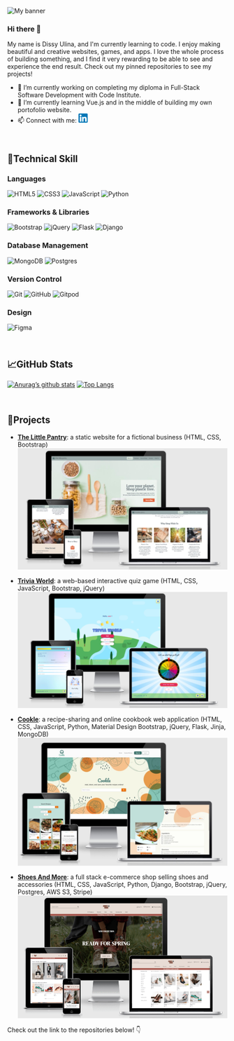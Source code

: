 ![My banner](images/banner.gif)


### Hi there 👋

My name is Dissy Ulina, and I'm currently learning to code. I enjoy making beautiful and creative websites, games, and apps. I love the whole process of building something, and I find it very rewarding to be able to see and experience the end result. Check out my pinned repositories to see my projects!

- 🔭 I’m currently working on completing my diploma in Full-Stack Software Development with Code Institute.
- 🌱 I’m currently learning Vue.js and in the middle of building my own portofolio website.  
- 📫 Connect with me:  <a href="https://www.linkedin.com/in/dissy-ulina-159864208/"><img src="https://raw.githubusercontent.com/dissyulina/dissyulina/main/images/linkedin.png" alt="Dissy | LinkedIn" width="21px"/></a>
  

<br/>

## 💼**Technical Skill**
### **Languages**
![HTML5](https://img.shields.io/badge/html5-%23E34F26.svg?style=for-the-badge&logo=html5&logoColor=white) ![CSS3](https://img.shields.io/badge/css3-%231572B6.svg?style=for-the-badge&logo=css3&logoColor=white) ![JavaScript](https://img.shields.io/badge/javascript-%23323330.svg?style=for-the-badge&logo=javascript&logoColor=%23F7DF1E) 
![Python](https://img.shields.io/badge/python-3670A0?style=for-the-badge&logo=python&logoColor=ffdd54)   

### **Frameworks & Libraries**
![Bootstrap](https://img.shields.io/badge/bootstrap-%23563D7C.svg?style=for-the-badge&logo=bootstrap&logoColor=white) ![jQuery](https://img.shields.io/badge/jquery-%230769AD.svg?style=for-the-badge&logo=jquery&logoColor=white) ![Flask](https://img.shields.io/badge/flask-%23000.svg?style=for-the-badge&logo=flask&logoColor=white) ![Django](https://img.shields.io/badge/django-%23092E20.svg?style=for-the-badge&logo=django&logoColor=white)   

### **Database Management**   
![MongoDB](https://img.shields.io/badge/MongoDB-%234ea94b.svg?style=for-the-badge&logo=mongodb&logoColor=white) ![Postgres](https://img.shields.io/badge/postgres-%23316192.svg?style=for-the-badge&logo=postgresql&logoColor=white)    

### **Version Control**  
![Git](https://img.shields.io/badge/git-%23F05033.svg?style=for-the-badge&logo=git&logoColor=white) ![GitHub](https://img.shields.io/badge/github-%23121011.svg?style=for-the-badge&logo=github&logoColor=white)  ![Gitpod](https://img.shields.io/badge/gitpod-f06611.svg?style=for-the-badge&logo=gitpod&logoColor=white)   

### **Design**  
![Figma](https://img.shields.io/badge/figma-%23F24E1E.svg?style=for-the-badge&logo=figma&logoColor=white)   


<br/>  


## 📈**GitHub Stats**  
[![Anurag’s github stats](https://github-readme-stats.vercel.app/api?username=dissyulina)](https://github.com/dissyulina)
[![Top Langs](https://github-readme-stats.vercel.app/api/top-langs/?username=dissyulina&layout=compact)](https://github.com/dissyulina)

<br/>  

## 🤩**Projects**  

- [**The Little Pantry**](https://dissyulina.github.io/the-little-pantry/): a static website for a fictional business (HTML, CSS, Bootstrap)   
![The little pantry](images/thelittlepantry.jpg)  

- [**Trivia World**](https://dissyulina.github.io/trivia-world/index.html): a web-based interactive quiz game (HTML, CSS, JavaScript, Bootstrap, jQuery)  
![Trivia World](images/triviaworld.png)   

- [**Cookle**](https://cookle-cookbook.herokuapp.com/): a recipe-sharing and online cookbook web application (HTML, CSS, JavaScript, Python, Material Design Bootstrap, jQuery, Flask, Jinja, MongoDB)  
![Cookle](images/cookle.jpg)  

- [**Shoes And More**](https://shoes-and-more.herokuapp.com/): a full stack e-commerce shop selling shoes and accessories (HTML, CSS, JavaScript, Python, Django, Bootstrap, jQuery, Postgres, AWS S3, Stripe)   
![Shoes And More](images/shoesandmore.png)  

Check out the link to the repositories below! 👇


